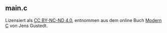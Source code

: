 ## main.c

Lizensiert als [CC BY-NC-ND 4.0](https://creativecommons.org/licenses/by-nc-nd/4.0/deed.en), entnommen aus dem online
Buch [Modern C](http://icube-icps.unistra.fr/img_auth.php/d/db/ModernC.pdf) von Jens Gustedt.